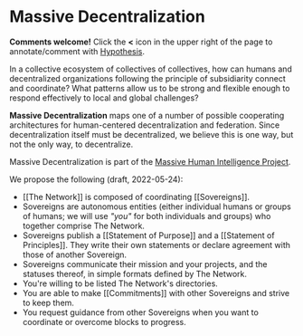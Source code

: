 # Massive Decentralization

**Comments welcome!** Click the **<** icon in the upper right of the page to annotate/comment with [Hypothesis](https://hypothes.is/).

In a collective ecosystem of collectives of collectives, how can humans and decentralized organizations following the principle of subsidiarity connect and coordinate?  What patterns allow us to be strong and flexible enough to respond effectively to local and global challenges?

**Massive Decentralization** maps one of a number of possible cooperating architectures for human-centered decentralization and federation. Since decentralization itself must be decentralized, we believe this is one way, but not the only way, to decentralize.

Massive Decentralization is part of the [Massive Human Intelligence Project](https://massivehumanintelligence.org/).

We propose the following (draft, 2022-05-24):

- [[The Network]] is composed of coordinating [[Sovereigns]].
- Sovereigns are autonomous entities (either individual humans or groups of humans; we will use _"you"_ for both individuals and groups) who together comprise The Network.
- Sovereigns publish a [[Statement of Purpose]] and a [[Statement of Principles]]. They write their own statements or declare agreement with those of another Sovereign.
- Sovereigns communicate their mission and your projects, and the statuses thereof, in simple formats defined by The Network.
- You're willing to be listed The Network's directories.
- You are able to make [[Commitments]] with other Sovereigns and strive to keep them.
- You request guidance from other Sovereigns when you want to coordinate or overcome blocks to progress.